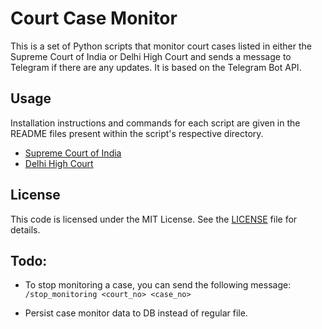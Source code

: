 # Court Case Monitor

This is a set of Python scripts that monitor court cases listed in either the Supreme Court of India or Delhi High Court and sends a message to Telegram if there are any updates. It is based on the Telegram Bot API.

## Usage
Installation instructions and commands for each script are given in the README files present within the script's respective directory.

- [Supreme Court of India]( sc-bot/README.md )
- [Delhi High Court]( delhi-hc-bot/README.md )

## License
This code is licensed under the MIT License. See the [LICENSE](LICENSE) file for details.

## Todo:

- To stop monitoring a case, you can send the following message: `/stop_monitoring <court_no> <case_no>`

- Persist case monitor data to DB instead of regular file.